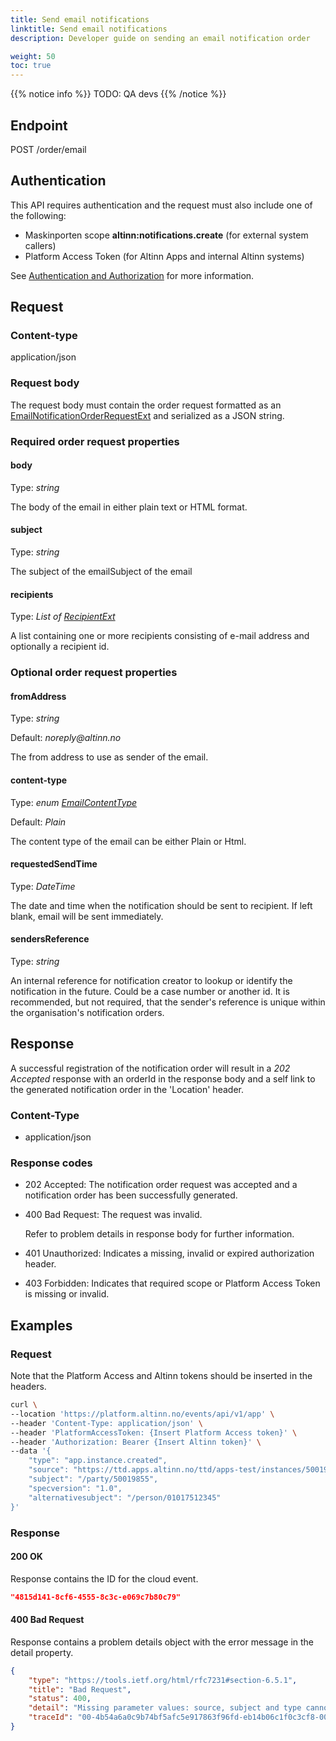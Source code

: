```yaml
---
title: Send email notifications 
linktitle: Send email notifications 
description: Developer guide on sending an email notification order

weight: 50
toc: true
---
```


{{% notice info %}}
TODO: QA devs
{{% /notice %}}


## Endpoint

POST /order/email

## Authentication

This API requires authentication and the request must also include one of the following: 
- Maskinporten scope __altinn:notifications.create__ (for external system callers) 
- Platform Access Token (for Altinn Apps and internal Altinn systems)

See [Authentication and Authorization](../../../api/#authentication--authorization) for more information.

## Request

### Content-type

application/json


### Request body
The request body must contain the order request formatted as an
[EmailNotificationOrderRequestExt](https://github.com/Altinn/altinn-notifications/blob/main/src/Altinn.Notifications/Models/EmailNotificationOrderRequestExt.cs)
and serialized as a JSON string.


### Required order request properties 

#### body
Type: _string_

The body of the email in either plain text or HTML format.

#### subject
Type: _string_

The subject of the emailSubject of the email

#### recipients
Type: _List of [RecipientExt](https://github.com/Altinn/altinn-notifications/blob/main/src/Altinn.Notifications/Models/RecipientExt.cs)_
  
A list containing one or more recipients consisting of e-mail address and optionally a 
recipient id.

### Optional order request properties

#### fromAddress
Type: _string_ 

Default: _noreply@altinn.no_

The from address to use as sender of the email. 


#### content-type
Type: _enum_ _[EmailContentType](https://github.com/Altinn/altinn-notifications/blob/main/src/Altinn.Notifications.Core/Enums/EmailContentType.cs)_

Default: _Plain_ 

The content type of the email can be either Plain or Html.

#### requestedSendTime
Type: _DateTime_ 

The date and time when the notification should be sent to recipient. 
If left blank, email will be sent immediately.
  
#### sendersReference
Type: _string_
  
An internal reference for notification creator to lookup or identify the notification in 
the future. Could be a case number or another id. It is recommended, but not required, 
that the sender's reference is unique within the organisation's notification orders.

## Response
A successful registration of the notification order will result in a _202 Accepted_ response with an orderId 
in the response body and a self link to the generated notification order in the 'Location' header.

### Content-Type
- application/json

### Response codes
- 202 Accepted: The notification order request was accepted and a notification order has been successfully generated.
- 400 Bad Request: The request was invalid.

  Refer to problem details in response body for further information.
- 401 Unauthorized: Indicates a missing, invalid or expired authorization header.
- 403 Forbidden: Indicates that required scope or Platform Access Token is missing or invalid.

## Examples

### Request

Note that the Platform Access and Altinn tokens should be inserted in the headers.

```bash
curl \
--location 'https://platform.altinn.no/events/api/v1/app' \
--header 'Content-Type: application/json' \
--header 'PlatformAccessToken: {Insert Platform Access token}' \
--header 'Authorization: Bearer {Insert Altinn token}' \
--data '{
	"type": "app.instance.created",
	"source": "https://ttd.apps.altinn.no/ttd/apps-test/instances/50019855/428a4575-2c04-4400-89a3-1aaadd2579cd",
	"subject": "/party/50019855",
	"specversion": "1.0",
	"alternativesubject": "/person/01017512345"
}'
```

### Response

#### 200 OK
Response contains the ID for the cloud event.

```json
"4815d141-8cf6-4555-8c3c-e069c7b80c79"
```

#### 400 Bad Request
Response contains a problem details object with the error message in the detail property.

```json
{
	"type": "https://tools.ietf.org/html/rfc7231#section-6.5.1",
	"title": "Bad Request",
	"status": 400,
	"detail": "Missing parameter values: source, subject and type cannot be null",
	"traceId": "00-4b54a6a0c9b74bf5afc5e917863f96fd-eb14b06c1f0c3cf8-00"
}
```